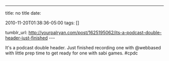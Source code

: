 ---
title: no title
date:

 2010-11-20T01:38:36-05:00 
tags:  []

tumblr_url:
http://yourpalryan.com/post/1625195062/its-a-podcast-double-header-just-finished
\-\--

It's a podcast double header. Just finished recording one with
\@webbased with little prep time to get ready for one with sabi games.
\#cpdc
